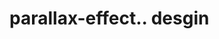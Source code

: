 # parallax-effect.. desgin                                                                                                                                                                                                                                                                                                                                                 
